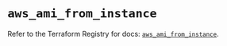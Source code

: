 # `aws_ami_from_instance`

Refer to the Terraform Registry for docs: [`aws_ami_from_instance`](https://registry.terraform.io/providers/hashicorp/aws/5.79.0/docs/resources/ami_from_instance).
